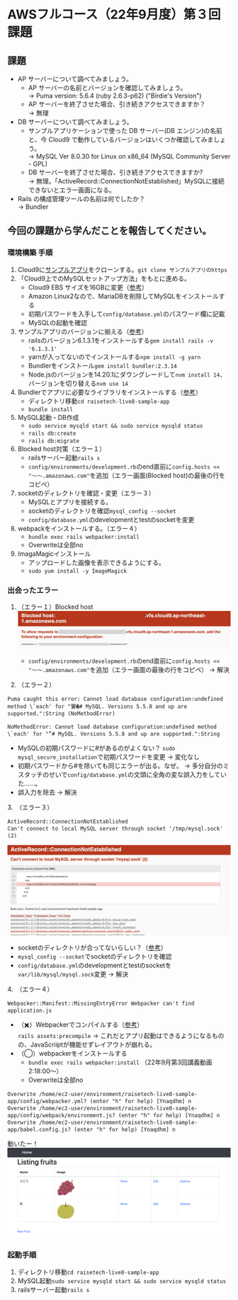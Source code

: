 # AWSフルコース（22年9月度）第３回課題
## 課題
- AP サーバーについて調べてみましょう。 
	- AP サーバーの名前とバージョンを確認してみましょう。  
	→ Puma version: 5.6.4 (ruby 2.6.3-p62) ("Birdie's Version")
	- AP サーバーを終了させた場合、引き続きアクセスできますか？  
	→ 無理
- DB サーバーについて調べてみましょう。
	- サンプルアプリケーションで使った DB サーバー(DB エンジン)の名前と、今 Cloud9 で動作しているバージョンはいくつか確認してみましょう。  
	→ MySQL  Ver 8.0.30 for Linux on x86_64 (MySQL Community Server - GPL)
	- DB サーバーを終了させた場合、引き続きアクセスできますか?  
	→ 無理。「ActiveRecord::ConnectionNotEstablished」MySQLに接続できないとエラー画面になる。
- Rails の構成管理ツールの名前は何でしたか？  
→ Bundler

## 今回の課題から学んだことを報告してください。

### 環境構築 手順

1. Cloud9に[サンプルアプリ](https://github.com/yuta-ushijima/raisetech-live8-sample-app)をクローンする。`git clone サンプルアプリのhttps` 
2. 「Cloud9上でのMySQLセットアップ方法」をもとに進める。
	- Cloud9 EBS サイズを16GBに変更（[参考](https://blog.proglus.jp/4574/)）
	- Amazon Linux2なので、MariaDBを削除してMySQLをインストールする
	- 初期パスワードを入手して`config/database.yml`のパスワード欄に記載
	- MySQLの起動を確認
3. サンプルアプリのバージョンに揃える（[参考](https://pikawaka.com/rails/curriculums-rails-basic-aws-cloud9-rails-environment)）
	- railsのバージョン6.1.3.1をインストールする`gem install rails -v '6.1.3.1'`
	- yarnが入ってないのでインストールする`npm install -g yarn`
	- Bundlerをインストール`gem install bundler:2.3.14`
	- Node.jsのバージョンを14.20.1にダウングレードして`nvm install 14`、バージョンを切り替える`nvm use 14`
4. Bundlerでアプリに必要なライブラリをインストールする（[参考](https://pikawaka.com/rails/curriculums-rails-basic-rails-setup#2.Bundler)）
	- ディレクトリ移動`cd raisetech-live8-sample-app`
	- `bundle install`
5. MySQL起動・DB作成
	- `sudo service mysqld start && sudo service mysqld status`
	- `rails db:create`
	- `rails db:migrate`
6. Blocked host対策（エラー１）
	- railsサーバー起動`rails s`
	- `config/environments/development.rb`のend直前に`config.hosts << "〜〜.amazonaws.com"`を追加（エラー画面(Blocked host)の最後の行をコピペ）
7. socketのディレクトリを確認・変更（エラー３）
	- MySQLとアプリを接続する。
	- socketのディレクトリを確認`mysql_config --socket`
	- `config/database.yml`のdevelopmentとtestのsocketを変更
8. webpackをインストールする。（エラー４）
	- `bundle exec rails webpacker:install`
	- Overwriteは全部no
9. ImagaMagicインストール
	- アップロードした画像を表示できるようにする。
	- `sudo yum install -y ImageMagick`


### 出会ったエラー

1. （エラー１）Blocked host
![エラー１Blocked host画面](images/aws_lecture03_01BlockedHost.png)

	- `config/environments/development.rb`のend直前に`config.hosts << "〜〜.amazonaws.com"`を追加（エラー画面の最後の行をコピペ） → 解決


2. （エラー２）
```
Puma caught this error: Cannot load database configuration:undefined method \`each' for "窶�# MySQL. Versions 5.5.8 and up are supported.":String (NoMethodError)
```
```
NoMethodError: Cannot load database configuration:undefined method \`each' for "”# MySQL. Versions 5.5.8 and up are supported.":String
```
- MySQLの初期パスワードに#があるのがよくない？ `sudo mysql_secure_installation`で初期パスワードを変更 → 変化なし
- 初期パスワードから#を除いても同じエラーが出る。なぜ。 → 多分自分のミスタッチのせいで`config/database.yml`の文頭に全角の変な誤入力をしていた……。  
- 誤入力を除去 → 解決

3.　（エラー３）
```
ActiveRecord::ConnectionNotEstablished
Can't connect to local MySQL server through socket '/tmp/mysql.sock' (2)
```
![エラー３Can't connect to local MySQL server画面](images/aws_lecture03_02ConnectionNotEstablished.png)

- socketのディレクトリが合ってないらしい？（[参考](https://qiita.com/tkmd35/items/c26d1dffca4be0a4f017)）
- `mysql_config --socket`でsocketのディレクトリを確認
- `config/database.yml`のdevelopmentとtestのsocketを`var/lib/mysql/mysql.sock`変更 → 解決

4.　（エラー４）
```
Webpacker::Manifest::MissingEntryError Webpacker can't find application.js
```
- （✖️）Webpackerでコンパイルする（[参考](https://prograshi.com/framework/rails/webpackermanifestmissingentryerror/)）  
	`rails assets:precompile` → これだとアプリ起動はできるようになるものの、JavaScriiptが機能せずレイアウトが崩れる。
- （◯）webpackerをインストールする
	- `bundle exec rails webpacker:install`  （22年9月第3回講義動画2:18:00〜）
	- Overwriteは全部no
```
Overwrite /home/ec2-user/environment/raisetech-live8-sample-app/config/webpacker.yml? (enter "h" for help) [Ynaqdhm] n
Overwrite /home/ec2-user/environment/raisetech-live8-sample-app/config/webpack/environment.js? (enter "h" for help) [Ynaqdhm] n
Overwrite /home/ec2-user/environment/raisetech-live8-sample-app/babel.config.js? (enter "h" for help) [Ynaqdhm] n
```

動いたー！
![アプリが正常に起動している画面](images/aws_lecture03_03active.png)

### 起動手順
1. ディレクトリ移動`cd raisetech-live8-sample-app`
2. MySQL起動`sudo service mysqld start && sudo service mysqld status`
3. railsサーバー起動`rails s`
